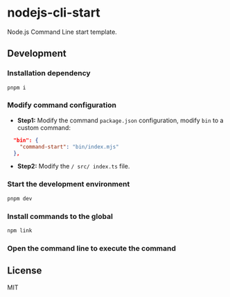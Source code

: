 # nodejs-cli-start

Node.js Command Line start template.

## Development

### Installation dependency

```bash
pnpm i
```

### Modify command configuration

- **Step1:** Modify the command `package.json` configuration, modify `bin` to a custom command:

```json
  "bin": {
    "command-start": "bin/index.mjs"
  },
```

- **Step2:** Modify the `/ src/ index.ts` file.

### Start the development environment

```bash
pnpm dev
```

### Install commands to the global

```bash
npm link
```

### Open the command line to execute the command

## License

MIT
